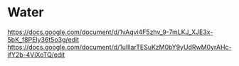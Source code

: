 # Water
https://docs.google.com/document/d/1vAqvi4F5zhv_9-7mLKJ_XJE3x-5bK_f8PEly36t5o3g/edit
https://docs.google.com/document/d/1ullIarTESuKzM0bY9yUdRwM0yrAHc-jfY2b-4ViXoTQ/edit
